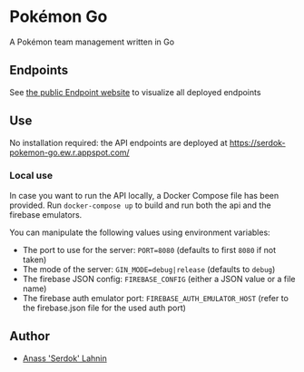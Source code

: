 # Pokémon Go

A Pokémon team management written in Go

## Endpoints

See [the public Endpoint website](https://endpointsportal.serdok-pokemon-go.cloud.goog/) to visualize all deployed endpoints

## Use

No installation required: the API endpoints are deployed at https://serdok-pokemon-go.ew.r.appspot.com/

### Local use

In case you want to run the API locally, a Docker Compose file has been provided. Run `docker-compose up` to build and run both the api and the firebase emulators.

You can manipulate the following values using environment variables:

- The port to use for the server: `PORT=8080` (defaults to first `8080` if not taken)
- The mode of the server: `GIN_MODE=debug|release` (defaults to `debug`)
- The firebase JSON config: `FIREBASE_CONFIG` (either a JSON value or a file name)
- The firebase auth emulator port: `FIREBASE_AUTH_EMULATOR_HOST` (refer to the firebase.json file for the used auth port)


## Author

- [Anass 'Serdok' Lahnin](mailto:l.anass.pro@gmail.com)

